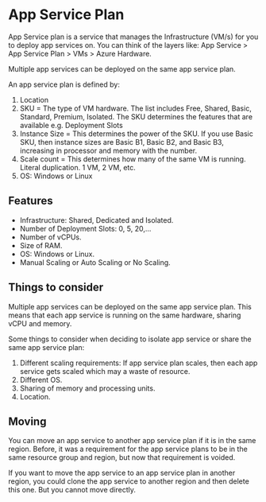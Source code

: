 # App Service Plan

App Service plan is a service that manages the Infrastructure (VM/s) for you to deploy app services on. You can think of the layers like: App Service > App Service Plan > VMs > Azure Hardware. 

Multiple app services can be deployed on the same app service plan.

An app service plan is defined by:

1. Location
2. SKU = The type of VM hardware. The list includes Free, Shared, Basic, Standard, Premium, Isolated. The SKU determines the features that are available e.g. Deployment Slots
3. Instance Size = This determines the power of the SKU. If you use Basic SKU, then instance sizes are Basic B1, Basic B2, and Basic B3, increasing in processor and memory with the number.
4. Scale count = This determines how many of the same VM is running. Literal duplication. 1 VM, 2 VM, etc.
5. OS: Windows or Linux

## Features

- Infrastructure: Shared, Dedicated and Isolated.
- Number of Deployment Slots: 0, 5, 20,...
- Number of vCPUs.
- Size of RAM.
- OS: Windows or Linux.
- Manual Scaling or Auto Scaling or No Scaling.

## Things to consider 

Multiple app services can be deployed on the same app service plan. This means that each app service is running on the same hardware, sharing vCPU and memory.

Some things to consider when deciding to isolate app service or share the same app service plan:

1. Different scaling requirements: If app service plan scales, then each app service gets scaled which may a waste of resource.
2. Different OS. 
3. Sharing of memory and processing units.
4. Location.

## Moving

You can move an app service to another app service plan if it is in the same region. Before, it was a requirement for the app service plans to be in the same resource group and region, but now that requirement is voided.

If you want to move the app service to an app service plan in another region, you could clone the app service to another region and then delete this one. But you cannot move directly.